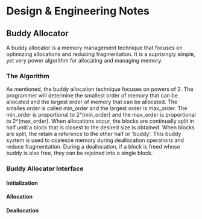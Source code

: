 # Design & Engineering Notes

## Buddy Allocator
A buddy allocator is a memory management technique that focuses on optimizing allocations and reducing fragmentation. It is a suprisingly simple, yet very power algorithm for allocating and managing memory. 

### The Algorithm
As mentioned, the buddy allocation technique focuses on powers of 2. The programmer will determine the smallest order of memory that can be allocated and the largest order of memory that can be allocated. The smalles order is called min_order and the largest order is max_order. The min_order is proportional to 2^(min_order) and the max_order is proportional to 2^(max_order). When allocations occur, the blocks are continually split in half until a block that is closest to the desired size is obtained. When blocks are split, the retain a reference to the other half or 'buddy'. This buddy system is used to coalesce memory during deallocation operations and reduce fragmentation. During a deallocation, if a block is freed whose buddy is also free, they can be rejoined into a single block. 

### Buddy Allocator Interface

#### Initialization

#### Allocation

#### Deallocation
